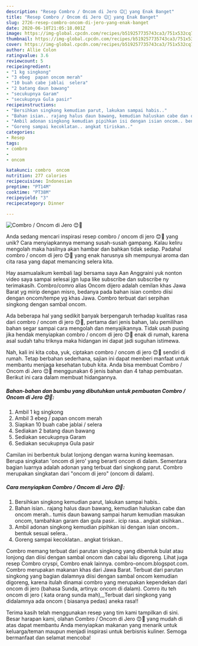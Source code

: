 ```yaml
---
description: "Resep Combro / Oncom di Jero 😊🤣 yang Enak Banget"
title: "Resep Combro / Oncom di Jero 😊🤣 yang Enak Banget"
slug: 2726-resep-combro-oncom-di-jero-yang-enak-banget
date: 2020-06-10T21:05:18.001Z
image: https://img-global.cpcdn.com/recipes/b519257735743ca3/751x532cq70/combro-oncom-di-jero-😊🤣-foto-resep-utama.jpg
thumbnail: https://img-global.cpcdn.com/recipes/b519257735743ca3/751x532cq70/combro-oncom-di-jero-😊🤣-foto-resep-utama.jpg
cover: https://img-global.cpcdn.com/recipes/b519257735743ca3/751x532cq70/combro-oncom-di-jero-😊🤣-foto-resep-utama.jpg
author: Allie Colon
ratingvalue: 3.6
reviewcount: 5
recipeingredient:
- "1 kg singkong"
- "3 ebeg  papan oncom merah"
- "10 buah cabe jablai  selera"
- "2 batang daun bawang"
- "secukupnya Garam"
- "secukupnya Gula pasir"
recipeinstructions:
- "Bersihkan singkong kemudian parut, lakukan sampai habis.."
- "Bahan isian.. rajang halus daun bawang, kemudian haluskan cabe dan oncom merah.. tumis daun bawang sampai harum kemudian masukan oncom, tambahkan garam dan gula pasir.. icip rasa.. angkat sisihkan.."
- "Ambil adonan singkong kemudian pipihkan isi dengan isian oncom.. bentuk sesuai selera.."
- "Goreng sampai kecoklatan.. angkat tiriskan.."
categories:
- Resep
tags:
- combro
- 
- oncom

katakunci: combro  oncom 
nutrition: 277 calories
recipecuisine: Indonesian
preptime: "PT14M"
cooktime: "PT38M"
recipeyield: "3"
recipecategory: Dinner

---
```



![Combro / Oncom di Jero 😊🤣](https://img-global.cpcdn.com/recipes/b519257735743ca3/751x532cq70/combro-oncom-di-jero-😊🤣-foto-resep-utama.jpg)

Anda sedang mencari inspirasi resep combro / oncom di jero 😊🤣 yang unik? Cara menyiapkannya memang susah-susah gampang. Kalau keliru mengolah maka hasilnya akan hambar dan bahkan tidak sedap. Padahal combro / oncom di jero 😊🤣 yang enak harusnya sih mempunyai aroma dan cita rasa yang dapat memancing selera kita.

Hay asamualaikum kembali lagi bersama saya Aan Anggraini yuk nonton video saya sampai selesai jgn lupa like subscribe dan subscribe ny terimakasih. Combro/comro alias Oncom dijero adalah cemilan khas Jawa Barat yg mirip dengan misro, bedanya pada bahan isian combro diisi dengan oncom/tempe yg khas Jawa. Combro terbuat dari serpihan singkong dengan sambal oncom.

Ada beberapa hal yang sedikit banyak berpengaruh terhadap kualitas rasa dari combro / oncom di jero 😊🤣, pertama dari jenis bahan, lalu pemilihan bahan segar sampai cara mengolah dan menyajikannya. Tidak usah pusing jika hendak menyiapkan combro / oncom di jero 😊🤣 enak di rumah, karena asal sudah tahu triknya maka hidangan ini dapat jadi suguhan istimewa.


Nah, kali ini kita coba, yuk, ciptakan combro / oncom di jero 😊🤣 sendiri di rumah. Tetap berbahan sederhana, sajian ini dapat memberi manfaat untuk membantu menjaga kesehatan tubuh kita. Anda bisa membuat Combro / Oncom di Jero 😊🤣 menggunakan 6 jenis bahan dan 4 tahap pembuatan. Berikut ini cara dalam membuat hidangannya.

<!--inarticleads1-->

##### Bahan-bahan dan bumbu yang dibutuhkan untuk pembuatan Combro / Oncom di Jero 😊🤣:

1. Ambil 1 kg singkong
1. Ambil 3 ebeg / papan oncom merah
1. Siapkan 10 buah cabe jablai / selera
1. Sediakan 2 batang daun bawang
1. Sediakan secukupnya Garam
1. Sediakan secukupnya Gula pasir


Camilan ini berbentuk bulat lonjong dengan warna kuning keemasan. Berupa singkatan &#39;oncom di jero&#39; yang berarti oncom di dalam. Sementara bagian luarnya adalah adonan yang terbuat dari singkong parut. Combro merupakan singkatan dari &#34;oncom di jero&#34; (oncom di dalam). 

<!--inarticleads2-->

##### Cara menyiapkan Combro / Oncom di Jero 😊🤣:

1. Bersihkan singkong kemudian parut, lakukan sampai habis..
1. Bahan isian.. rajang halus daun bawang, kemudian haluskan cabe dan oncom merah.. tumis daun bawang sampai harum kemudian masukan oncom, tambahkan garam dan gula pasir.. icip rasa.. angkat sisihkan..
1. Ambil adonan singkong kemudian pipihkan isi dengan isian oncom.. bentuk sesuai selera..
1. Goreng sampai kecoklatan.. angkat tiriskan..


Combro memang terbuat dari parutan singkong yang dibentuk bulat atau lonjong dan diisi dengan sambal oncom dan cabai lalu digoreng. Lihat juga resep Combro cryspi, Combro enak lainnya. combro-oncom.blogspot.com. Combro merupakan makanan khas dari Jawa Barat. Terbuat dari parutan singkong yang bagian dalamnya diisi dengan sambal oncom kemudian digoreng, karena itulah dinamai combro yang merupakan kependekan dari oncom di jero (bahasa Sunda, artinya: oncom di dalam). Comro itu teh oncom di jero ( kata orang sunda mah),,,Terbuat dari singkong yang didalamnya ada oncom ( biasanya pedas) aneka rasa!! 

Terima kasih telah menggunakan resep yang tim kami tampilkan di sini. Besar harapan kami, olahan Combro / Oncom di Jero 😊🤣 yang mudah di atas dapat membantu Anda menyiapkan makanan yang menarik untuk keluarga/teman maupun menjadi inspirasi untuk berbisnis kuliner. Semoga bermanfaat dan selamat mencoba!
